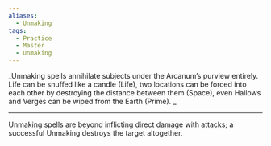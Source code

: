 ```yaml
---
aliases:
  - Unmaking
tags:
  - Practice
  - Master
  - Unmaking
---
```


_Unmaking spells annihilate subjects under the Arcanum’s purview entirely. Life can be snuffed like a candle (Life), two locations can be forced into each other by destroying the distance between them (Space), even Hallows and Verges can be wiped from the Earth (Prime). _

---

Unmaking spells are beyond inflicting direct damage with attacks; a successful Unmaking destroys the target altogether.